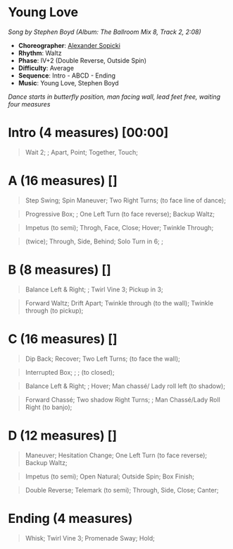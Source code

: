 # Young Love
*Song by Stephen Boyd (Album: The Ballroom Mix 8, Track 2, 2:08)*

* **Choreographer**: [Alexander Sopicki](mailto:cuesheets@gmx.net "cuesheets@gmx.net")
* **Rhythm**: Waltz
* **Phase**: IV+2 (Double Reverse, Outside Spin)
* **Difficulty**: Average
* **Sequence**: Intro - ABCD - Ending
* **Music**: Young Love, Stephen Boyd

*Dance starts in butterfly position, man facing wall, lead feet free, waiting four measures*

# Intro (4 measures) [00:00]

> Wait 2; ; Apart, Point; Together, Touch;

# A (16 measures) []

> Step Swing; Spin Maneuver; Two Right Turns; (to face line of dance);

> Progressive Box; ; One Left Turn (to face reverse); Backup Waltz;

> Impetus (to semi); Throgh, Face, Close; Hover; Twinkle Through;

> (twice); Through, Side, Behind; Solo Turn in 6; ;

# B (8 measures) []

> Balance Left & Right; ; Twirl Vine 3; Pickup in 3;

> Forward Waltz; Drift Apart; Twinkle through (to the wall); Twinkle through (to pickup);

# C (16 measures) []

> Dip Back; Recover; Two Left Turns; (to face the wall);

> Interrupted Box; ; ; (to closed);

> Balance Left & Right; ; Hover; Man chassé/ Lady roll left (to shadow);

> Forward Chassé; Two shadow Right Turns; ; Man Chassé/Lady Roll Right (to banjo);

# D (12 measures) []

> Maneuver; Hesitation Change; One Left Turn (to face reverse); Backup Waltz;

> Impetus (to semi); Open Natural; Outside Spin; Box Finish;

> Double Reverse; Telemark (to semi); Through, Side, Close; Canter;

# Ending (4 measures)

> Whisk; Twirl Vine 3; Promenade Sway; Hold;